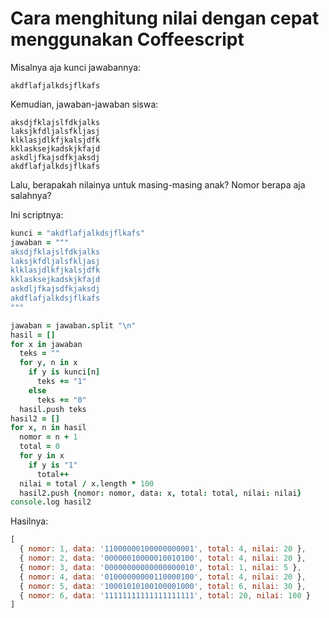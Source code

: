 # Cara menghitung nilai dengan cepat menggunakan Coffeescript

Misalnya aja kunci jawabannya:

```
akdflafjalkdsjflkafs
```

Kemudian, jawaban-jawaban siswa:

```
aksdjfklajslfdkjalks
laksjkfdljalsfkljasj
klklasjdlkfjkalsjdfk
kklasksejkadskjkfajd
askdljfkajsdfkjaksdj
akdflafjalkdsjflkafs
```

Lalu, berapakah nilainya untuk masing-masing anak? Nomor berapa aja salahnya?

Ini scriptnya:

```coffeescript
kunci = "akdflafjalkdsjflkafs"
jawaban = """
aksdjfklajslfdkjalks
laksjkfdljalsfkljasj
klklasjdlkfjkalsjdfk
kklasksejkadskjkfajd
askdljfkajsdfkjaksdj
akdflafjalkdsjflkafs
"""

jawaban = jawaban.split "\n"
hasil = []
for x in jawaban
  teks = ""
  for y, n in x
    if y is kunci[n]
      teks += "1"
    else
      teks += "0"
  hasil.push teks
hasil2 = []
for x, n in hasil 
  nomor = n + 1
  total = 0
  for y in x
    if y is "1"
      total++
  nilai = total / x.length * 100
  hasil2.push {nomor: nomor, data: x, total: total, nilai: nilai}
console.log hasil2
```

Hasilnya:

```javascript
[
  { nomor: 1, data: '11000000100000000001', total: 4, nilai: 20 },
  { nomor: 2, data: '00000010000010010100', total: 4, nilai: 20 },
  { nomor: 3, data: '00000000000000000010', total: 1, nilai: 5 },
  { nomor: 4, data: '01000000000110000100', total: 4, nilai: 20 },
  { nomor: 5, data: '10001010100100001000', total: 6, nilai: 30 },
  { nomor: 6, data: '11111111111111111111', total: 20, nilai: 100 }
]
```